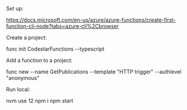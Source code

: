 Set up:

https://docs.microsoft.com/en-us/azure/azure-functions/create-first-function-cli-node?tabs=azure-cli%2Cbrowser

Create a project:

func init CodestarFunctions --typescript

Add a function to a project:

func new --name GetPublications --template "HTTP trigger" --authlevel "anonymous"

Run local:

nvm use 12
npm i
npm start


